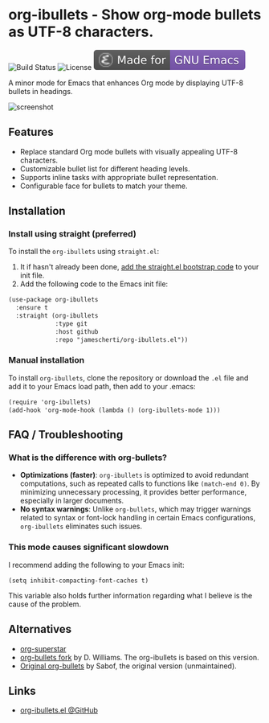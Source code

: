 # org-ibullets - Show org-mode bullets as UTF-8 characters.
![Build Status](https://github.com/jamescherti/org-ibullets.el/actions/workflows/ci.yml/badge.svg)
![License](https://img.shields.io/github/license/jamescherti/org-ibullets.el)
![](https://raw.githubusercontent.com/jamescherti/org-ibullets.el/main/.images/made-for-gnu-emacs.svg)

A minor mode for Emacs that enhances Org mode by displaying UTF-8 bullets in headings.

![screenshot](https://github.com/jamescherti/org-ibullets.el/raw/main/screenshot.png)

## Features

- Replace standard Org mode bullets with visually appealing UTF-8 characters.
- Customizable bullet list for different heading levels.
- Supports inline tasks with appropriate bullet representation.
- Configurable face for bullets to match your theme.

## Installation

### Install using straight (preferred)

To install the `org-ibullets` using `straight.el`:

1. It if hasn't already been done, [add the straight.el bootstrap code](https://github.com/radian-software/straight.el?tab=readme-ov-file#getting-started) to your init file.
2. Add the following code to the Emacs init file:
```emacs-lisp
(use-package org-ibullets
  :ensure t
  :straight (org-ibullets
             :type git
             :host github
             :repo "jamescherti/org-ibullets.el"))
```

### Manual installation

To install `org-ibullets`, clone the repository or download the `.el` file and add it to your Emacs load path, then add to your .emacs:
```
(require 'org-ibullets)
(add-hook 'org-mode-hook (lambda () (org-ibullets-mode 1)))
```

## FAQ / Troubleshooting

### What is the difference with org-bullets?

- **Optimizations (faster)**: `org-ibullets` is optimized to avoid redundant computations, such as repeated calls to functions like `(match-end 0)`. By minimizing unnecessary processing, it provides better performance, especially in larger documents.
- **No syntax warnings**: Unlike `org-bullets`, which may trigger warnings related to syntax or font-lock handling in certain Emacs configurations, `org-ibullets` eliminates such issues.

### This mode causes significant slowdown

I recommend adding the following to your Emacs init:
```
(setq inhibit-compacting-font-caches t)
```

This variable also holds further information regarding what I believe is the cause of the problem.

## Alternatives

- [org-superstar](https://github.com/integral-dw/org-superstar-mode)
- [org-bullets fork](https://github.com/integral-dw/org-bullets) by D. Williams. The org-ibullets is based on this version.
- [Original org-bullets](https://github.com/sabof/org-bullets) by Sabof, the original version (unmaintained).

## Links

- [org-ibullets.el @GitHub](https://github.com/jamescherti/org-ibullets.el)
